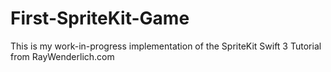 # First-SpriteKit-Game
This is my work-in-progress implementation of the SpriteKit Swift 3 Tutorial from RayWenderlich.com
